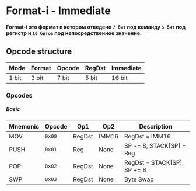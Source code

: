 # Format-i - Immediate

**Format-i это формат в котором отведено `7 бит` под команду `5 бит` под регистр и `16 битов` под непосредственное значение.**

## Opcode structure

| Mode  | Format | Opcode | RegDst | Immediate |
|-------|--------|--------|--------|-----------|
| 1 bit | 3 bit  | 7 bit  | 5 bit  | 16 bit    |

### Opcodes

##### Basic

| Mnemonic | Opcode | Op1    | Op2   | Description                 |
|----------|--------|--------|-------|-----------------------------|
| MOV      | `0x00` | RegDst | IMM16 | RegDst = IMM16              |
| PUSH     | `0x01` | Reg    | None  | SP -= 8, STACK[SP] = Reg    |
| POP      | `0x02` | RegDst | None  | RegDst = STACK[SP], SP += 8 |
| SWP      | `0x03` | RegDst | None  | Byte Swap                   |